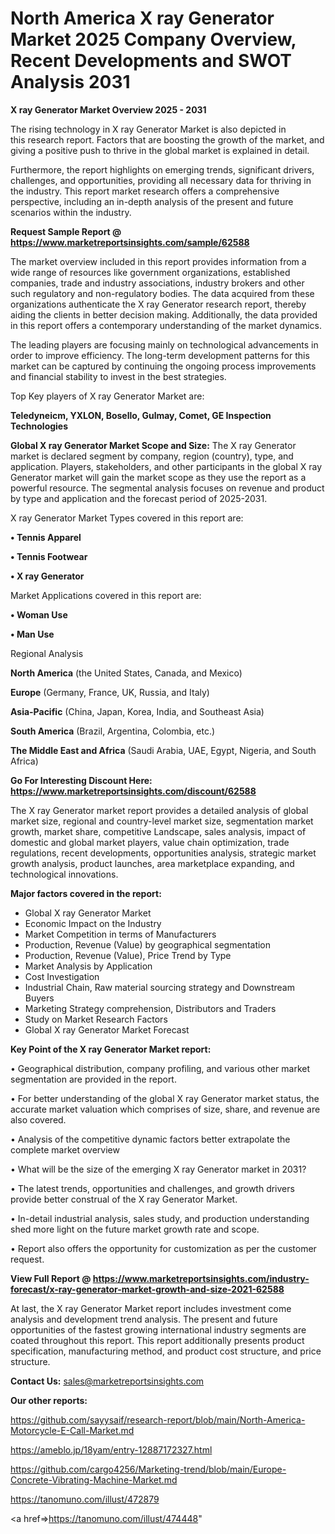 # North America X ray Generator Market 2025 Company Overview, Recent Developments and SWOT Analysis 2031

<Strong> X ray Generator Market Overview 2025 - 2031</strong>

The rising technology in X ray Generator Market is also depicted in this research report. Factors that are boosting the growth of the market, and giving a positive push to thrive in the global market is explained in detail.

Furthermore, the report highlights on emerging trends, significant drivers, challenges, and opportunities, providing all necessary data for thriving in the industry. This report market research offers a comprehensive perspective, including an in-depth analysis of the present and future scenarios within the industry.

<strong>Request Sample Report @ <a href=https://www.marketreportsinsights.com/sample/62588>https://www.marketreportsinsights.com/sample/62588</a></strong>

The market overview included in this report provides information from a wide range of resources like government organizations, established companies, trade and industry associations, industry brokers and other such regulatory and non-regulatory bodies. The data acquired from these organizations authenticate the X ray Generator research report, thereby aiding the clients in better decision making. Additionally, the data provided in this report offers a contemporary understanding of the market dynamics.

The leading players are focusing mainly on technological advancements in order to improve efficiency. The long-term development patterns for this market can be captured by continuing the ongoing process improvements and financial stability to invest in the best strategies.

Top Key players of X ray Generator Market are:

<strong>Teledyneicm, YXLON, Bosello, Gulmay, Comet, GE Inspection Technologies</strong>

<strong><b>Global X ray Generator Market Scope and Size:</b></strong>
The X ray Generator market is declared segment by company, region (country), type, and application. Players, stakeholders, and other participants in the global X ray Generator market will gain the market scope as they use the report as a powerful resource. The segmental analysis focuses on revenue and product by type and application and the forecast period of 2025-2031.

X ray Generator Market Types covered in this report are:

<strong>• Tennis Apparel

• Tennis Footwear

• X ray Generator</strong>

Market Applications covered in this report are:

<strong>• Woman Use

• Man Use</strong> 

Regional Analysis

<strong>North America</strong> (the United States, Canada, and Mexico)

<strong>Europe</strong> (Germany, France, UK, Russia, and Italy)

<strong>Asia-Pacific</strong> (China, Japan, Korea, India, and Southeast Asia)

<strong>South America</strong> (Brazil, Argentina, Colombia, etc.)

<strong>The Middle East and Africa</strong> (Saudi Arabia, UAE, Egypt, Nigeria, and South Africa)

<strong>Go For Interesting Discount Here: <a href=https://www.marketreportsinsights.com/discount/62588>https://www.marketreportsinsights.com/discount/62588</a></strong>

The X ray Generator market report provides a detailed analysis of global market size, regional and country-level market size, segmentation market growth, market share, competitive Landscape, sales analysis, impact of domestic and global market players, value chain optimization, trade regulations, recent developments, opportunities analysis, strategic market growth analysis, product launches, area marketplace expanding, and technological innovations.

<strong><b>Major factors covered in the report:</b></strong>
<ul>
  <li>Global X ray Generator Market </li>
  <li>Economic Impact on the Industry</li>
  <li>Market Competition in terms of Manufacturers</li>
  <li>Production, Revenue (Value) by geographical segmentation</li>
  <li>Production, Revenue (Value), Price Trend by Type</li>
  <li>Market Analysis by Application</li>
  <li>Cost Investigation</li>
  <li>Industrial Chain, Raw material sourcing strategy and Downstream Buyers</li>
  <li>Marketing Strategy comprehension, Distributors and Traders</li>
  <li>Study on Market Research Factors</li>
  <li>Global X ray Generator Market Forecast</li>
</ul>

<strong><b>Key Point of the X ray Generator Market report:</b></strong>

• Geographical distribution, company profiling, and various other market segmentation are provided in the report.

• For better understanding of the global X ray Generator market status, the accurate market valuation which comprises of size, share, and revenue are also covered.

• Analysis of the competitive dynamic factors better extrapolate the complete market overview

• What will be the size of the emerging X ray Generator market in 2031?

• The latest trends, opportunities and challenges, and growth drivers provide better construal of the X ray Generator Market.

• In-detail industrial analysis, sales study, and production understanding shed more light on the future market growth rate and scope.

• Report also offers the opportunity for customization as per the customer request.

<strong><b>View Full Report @ <a href=https://www.marketreportsinsights.com/industry-forecast/x-ray-generator-market-growth-and-size-2021-62588>https://www.marketreportsinsights.com/industry-forecast/x-ray-generator-market-growth-and-size-2021-62588</a></b></strong>


At last, the X ray Generator Market report includes investment come analysis and development trend analysis. The present and future opportunities of the fastest growing international industry segments are coated throughout this report. This report additionally presents product specification, manufacturing method, and product cost structure, and price structure.

<strong>Contact Us:</strong>
sales@marketreportsinsights.com

<strong>Our other reports:</strong>

<a href=https://github.com/sayysaif/research-report/blob/main/North-America-Motorcycle-E-Call-Market.md>https://github.com/sayysaif/research-report/blob/main/North-America-Motorcycle-E-Call-Market.md</a>

<a href=https://ameblo.jp/18yam/entry-12887172327.html>https://ameblo.jp/18yam/entry-12887172327.html</a>

<a href=https://github.com/cargo4256/Marketing-trend/blob/main/Europe-Concrete-Vibrating-Machine-Market.md>https://github.com/cargo4256/Marketing-trend/blob/main/Europe-Concrete-Vibrating-Machine-Market.md</a>

<a href=https://tanomuno.com/illust/472879>https://tanomuno.com/illust/472879</a>

<a href=>https://tanomuno.com/illust/474448</a>"
